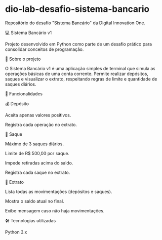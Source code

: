 # dio-lab-desafio-sistema-bancario
Repositório do desafio "Sistema Bancário" da Digital Innovation One.

  💻 Sistema Bancário v1

Projeto desenvolvido em Python como parte de um desafio prático para consolidar conceitos de programação.

  📌 Sobre o projeto

O Sistema Bancário v1 é uma aplicação simples de terminal que simula as operações básicas de uma conta corrente.
Permite realizar depósitos, saques e visualizar o extrato, respeitando regras de limite e quantidade de saques diários.

  🚀 Funcionalidades

💰 Depósito

  Aceita apenas valores positivos.
  
  Registra cada operação no extrato.

🏧 Saque

  Máximo de 3 saques diários.
  
  Limite de R$ 500,00 por saque.
  
  Impede retiradas acima do saldo.
  
  Registra cada saque no extrato.

📜 Extrato

  Lista todas as movimentações (depósitos e saques).
  
  Mostra o saldo atual no final.
  
  Exibe mensagem caso não haja movimentações.

  🛠️ Tecnologias utilizadas

  Python 3.x
